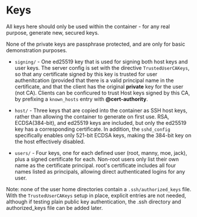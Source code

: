 # Keys

All keys here should only be used within the container - for any real purpose, generate new, secured keys.

None of the private keys are passphrase protected, and are only for basic demonstration purposes. 

- `signing/` - One ed25519 key that is used for signing both host keys and user keys. The server config is set with the directive `TrustedUserCAKeys`, so that any certificate signed by this key is trusted for user authenitcation (provided that there is a valid principal name in the certificate, and that the client has the original **private** key for the user (not CA).  Clients can be conficured to trust Host keys signed by this CA, by prefixing a `known_hosts` entry with **@cert-authority**.

- `host/` - Three keys that are copied into the container as SSH host keys, rather than allowing the container to generate on first use. RSA, ECDSA(384-bit), and ed25519 keys are included, but only the ed25519 key has a corresponding certificate. In addition, the `sshd_config` specifically enables only 521-bit ECDSA keys, making the 384-bit key on the host effectively disabled.

- `users/` - Four keys, one for each defined user (root, manny, moe, jack), plus a signed certificate for each. Non-root users only list their own name as the certificate principal. root's certificate includes all four names listed as principals, allowing direct authenticated logins for any user.

Note: none of the user home directories contain a `.ssh/authorized_keys` file. With the `TrustedUserCAKeys` setup in place, explicit entries are not needed, although if testing plain public key authentication, the .ssh directory and authorized_keys file can be added later.
